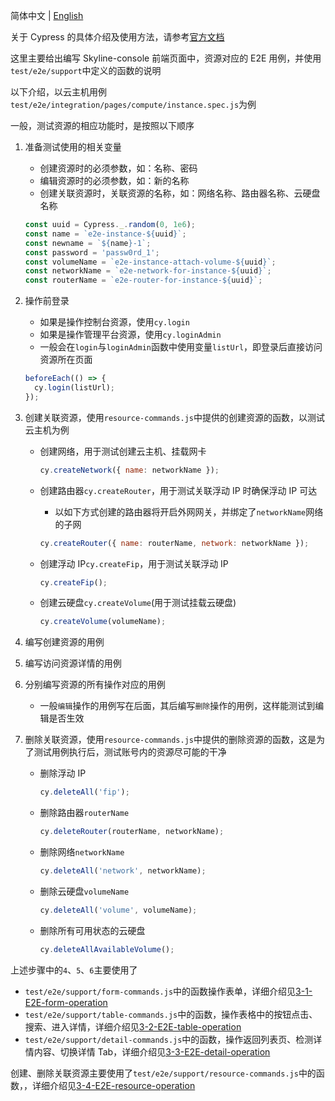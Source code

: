 简体中文 | [English](../../en/test/3-0-how-to-edit-e2e-case.md)

关于 Cypress 的具体介绍及使用方法，请参考[官方文档](https://docs.cypress.io/guides/overview/why-cypress)

这里主要给出编写 Skyline-console 前端页面中，资源对应的 E2E 用例，并使用`test/e2e/support`中定义的函数的说明

以下介绍，以云主机用例`test/e2e/integration/pages/compute/instance.spec.js`为例

一般，测试资源的相应功能时，是按照以下顺序

1. 准备测试使用的相关变量
   - 创建资源时的必须参数，如：名称、密码
   - 编辑资源时的必须参数，如：新的名称
   - 创建关联资源时，关联资源的名称，如：网络名称、路由器名称、云硬盘名称

   ```javascript
   const uuid = Cypress._.random(0, 1e6);
   const name = `e2e-instance-${uuid}`;
   const newname = `${name}-1`;
   const password = 'passw0rd_1';
   const volumeName = `e2e-instance-attach-volume-${uuid}`;
   const networkName = `e2e-network-for-instance-${uuid}`;
   const routerName = `e2e-router-for-instance-${uuid}`;
   ```

2. 操作前登录
   - 如果是操作控制台资源，使用`cy.login`
   - 如果是操作管理平台资源，使用`cy.loginAdmin`
   - 一般会在`login`与`loginAdmin`函数中使用变量`listUrl`，即登录后直接访问资源所在页面

   ```javascript
   beforeEach(() => {
     cy.login(listUrl);
   });
   ```

3. 创建关联资源，使用`resource-commands.js`中提供的创建资源的函数，以测试云主机为例
   - 创建网络，用于测试创建云主机、挂载网卡

     ```javascript
     cy.createNetwork({ name: networkName });
     ```

   - 创建路由器`cy.createRouter`，用于测试关联浮动 IP 时确保浮动 IP 可达
     - 以如下方式创建的路由器将开启外网网关，并绑定了`networkName`网络的子网

     ```javascript
     cy.createRouter({ name: routerName, network: networkName });
     ```

   - 创建浮动 IP`cy.createFip`，用于测试关联浮动 IP

     ```javascript
     cy.createFip();
     ```

   - 创建云硬盘`cy.createVolume`(用于测试挂载云硬盘)

     ```javascript
     cy.createVolume(volumeName);
     ```

4. 编写创建资源的用例
5. 编写访问资源详情的用例
6. 分别编写资源的所有操作对应的用例
    - 一般`编辑`操作的用例写在后面，其后编写`删除`操作的用例，这样能测试到编辑是否生效
7. 删除关联资源，使用`resource-commands.js`中提供的删除资源的函数，这是为了测试用例执行后，测试账号内的资源尽可能的干净
   - 删除浮动 IP

     ```javascript
     cy.deleteAll('fip');
     ```

   - 删除路由器`routerName`

     ```javascript
     cy.deleteRouter(routerName, networkName);
     ```

   - 删除网络`networkName`

     ```javascript
     cy.deleteAll('network', networkName);
     ```

   - 删除云硬盘`volumeName`

     ```javascript
     cy.deleteAll('volume', volumeName);
     ```

   - 删除所有可用状态的云硬盘

     ```javascript
     cy.deleteAllAvailableVolume();
     ```

上述步骤中的`4`、`5`、`6`主要使用了

- `test/e2e/support/form-commands.js`中的函数操作表单，详细介绍见[3-1-E2E-form-operation](3-1-E2E-form-operation.md)
- `test/e2e/support/table-commands.js`中的函数，操作表格中的按钮点击、搜索、进入详情，详细介绍见[3-2-E2E-table-operation](3-2-E2E-table-operation.md)
- `test/e2e/support/detail-commands.js`中的函数，操作返回列表页、检测详情内容、切换详情 Tab，详细介绍见[3-3-E2E-detail-operation](3-3-E2E-detail-operation.md)

创建、删除关联资源主要使用了`test/e2e/support/resource-commands.js`中的函数，，详细介绍见[3-4-E2E-resource-operation](3-4-E2E-resource-operation.md)